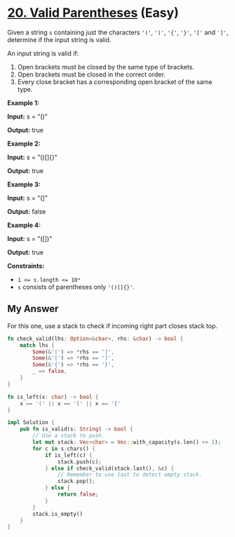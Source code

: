 # [20. Valid Parentheses][link] (Easy)

[link]: https://leetcode.com/problems/valid-parentheses/

Given a string `s` containing just the characters `'('`, `')'`, `'{'`, `'}'`, `'['` and `']'`,
determine if the input string is valid.

An input string is valid if:

1. Open brackets must be closed by the same type of brackets.
2. Open brackets must be closed in the correct order.
3. Every close bracket has a corresponding open bracket of the same type.

**Example 1:**

**Input:** s = "()"

**Output:** true

**Example 2:**

**Input:** s = "()\[\]{}"

**Output:** true

**Example 3:**

**Input:** s = "(\]"

**Output:** false

**Example 4:**

**Input:** s = "(\[\])"

**Output:** true

**Constraints:**

- `1 <= s.length <= 10⁴`
- `s` consists of parentheses only `'()[]{}'`.

## My Answer

For this one, use a stack to check if incoming right part closes stack top.

```rust
fn check_valid(lhs: Option<&char>, rhs: &char) -> bool {
    match lhs {
        Some(&'(') => *rhs == ')',
        Some(&'[') => *rhs == ']',
        Some(&'{') => *rhs == '}',
        _ => false,
    }
}

fn is_left(x: char) -> bool {
    x == '(' || x == '[' || x == '{'
}

impl Solution {
    pub fn is_valid(s: String) -> bool {
        // Use a stack to push.
        let mut stack: Vec<char> = Vec::with_capacity(s.len() >> 1);
        for c in s.chars() {
            if is_left(c) {
                stack.push(c);
            } else if check_valid(stack.last(), &c) {
                // Remember to use last to detect empty stack.
                stack.pop();
            } else {
                return false;
            }
        }
        stack.is_empty()
    }
}
```
